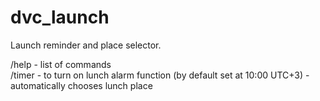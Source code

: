 # dvc_launch
Launch reminder and place selector.
  
  
/help - list of commands  
/timer - to turn on lunch alarm function (by default set at 10:00 UTC+3) - automatically chooses lunch place
